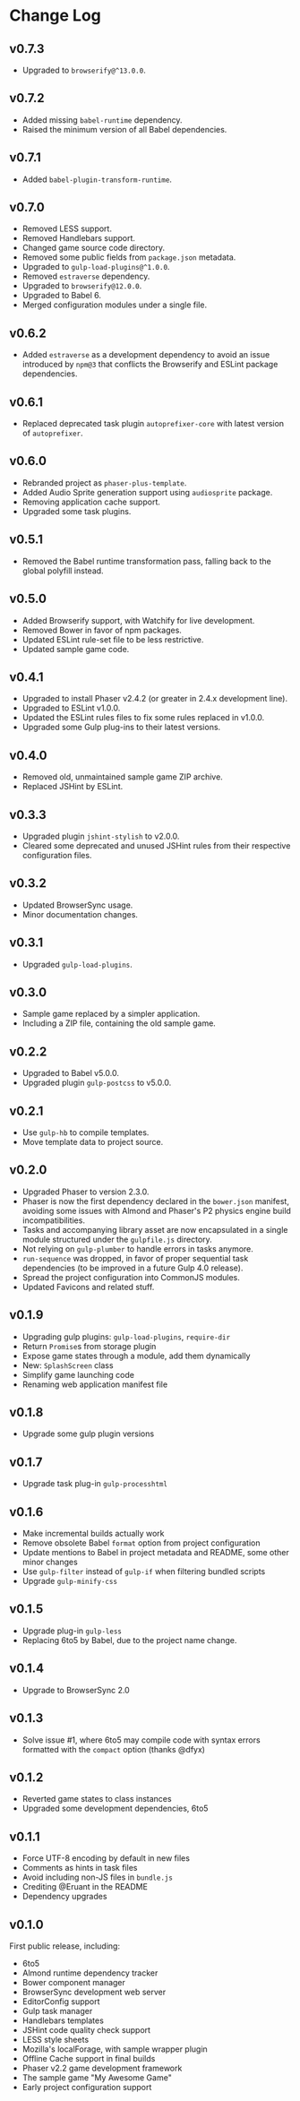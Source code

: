 Change Log
==========

##  v0.7.3
*   Upgraded to `browserify@^13.0.0`.

##  v0.7.2
*   Added missing `babel-runtime` dependency.
*   Raised the minimum version of all Babel dependencies.

##  v0.7.1
*   Added `babel-plugin-transform-runtime`.

##  v0.7.0
*   Removed LESS support.
*   Removed Handlebars support.
*   Changed game source code directory.
*   Removed some public fields from `package.json` metadata.
*   Upgraded to `gulp-load-plugins@^1.0.0`.
*   Removed `estraverse` dependency.
*   Upgraded to `browserify@12.0.0`.
*   Upgraded to Babel 6.
*   Merged configuration modules under a single file.

##  v0.6.2
*   Added `estraverse` as a development dependency to avoid an issue introduced
    by `npm@3` that conflicts the Browserify and ESLint package dependencies.

##  v0.6.1
*   Replaced deprecated task plugin `autoprefixer-core` with latest version of
    `autoprefixer`.

##  v0.6.0
*   Rebranded project as `phaser-plus-template`.
*   Added Audio Sprite generation support using `audiosprite` package.
*   Removing application cache support.
*   Upgraded some task plugins.

##  v0.5.1
*   Removed the Babel runtime transformation pass, falling back to the global
    polyfill instead.

##  v0.5.0
*   Added Browserify support, with Watchify for live development.
*   Removed Bower in favor of npm packages.
*   Updated ESLint rule-set file to be less restrictive.
*   Updated sample game code.

##  v0.4.1
*   Upgraded to install Phaser v2.4.2 (or greater in 2.4.x development line).
*   Upgraded to ESLint v1.0.0.
*   Updated the ESLint rules files to fix some rules replaced in v1.0.0.
*   Upgraded some Gulp plug-ins to their latest versions.

##  v0.4.0
*   Removed old, unmaintained sample game ZIP archive.
*   Replaced JSHint by ESLint.

##  v0.3.3
*   Upgraded plugin `jshint-stylish` to v2.0.0.
*   Cleared some deprecated and unused JSHint rules from their respective
    configuration files.

##  v0.3.2
*   Updated BrowserSync usage.
*   Minor documentation changes.

##  v0.3.1
*   Upgraded `gulp-load-plugins`.

##  v0.3.0
*   Sample game replaced by a simpler application.
*   Including a ZIP file, containing the old sample game.

##  v0.2.2
*   Upgraded to Babel v5.0.0.
*   Upgraded plugin `gulp-postcss` to v5.0.0.

##  v0.2.1
*   Use `gulp-hb` to compile templates.
*   Move template data to project source.

##  v0.2.0
*   Upgraded Phaser to version 2.3.0.
*   Phaser is now the first dependency declared in the `bower.json` manifest,
    avoiding some issues with Almond and Phaser's P2 physics engine build
    incompatibilities.
*   Tasks and accompanying library asset are now encapsulated in a single
    module structured under the `gulpfile.js` directory.
*   Not relying on `gulp-plumber` to handle errors in tasks anymore.
*   `run-sequence` was dropped, in favor of proper sequential task
    dependencies (to be improved in a future Gulp 4.0 release).
*   Spread the project configuration into CommonJS modules.
*   Updated Favicons and related stuff.

##  v0.1.9
*   Upgrading gulp plugins: `gulp-load-plugins`, `require-dir`
*   Return `Promise`s from storage plugin
*   Expose game states through a module, add them dynamically
*   New: `SplashScreen` class
*   Simplify game launching code
*   Renaming web application manifest file

##  v0.1.8
*   Upgrade some gulp plugin versions

##  v0.1.7
*   Upgrade task plug-in `gulp-processhtml`

##  v0.1.6
*   Make incremental builds actually work
*   Remove obsolete Babel `format` option from project configuration
*   Update mentions to Babel in project metadata and README, some other minor 
    changes
*   Use `gulp-filter` instead of `gulp-if` when filtering bundled scripts
*   Upgrade `gulp-minify-css`

##  v0.1.5
*   Upgrade plug-in `gulp-less`
*   Replacing 6to5 by Babel, due to the project name change.

##  v0.1.4
*   Upgrade to BrowserSync 2.0

##  v0.1.3
*   Solve issue #1, where 6to5 may compile code with syntax errors formatted 
    with the `compact` option (thanks @dfyx)

##  v0.1.2
*   Reverted game states to class instances
*   Upgraded some development dependencies, 6to5

##  v0.1.1
*   Force UTF-8 encoding by default in new files
*   Comments as hints in task files
*   Avoid including non-JS files in `bundle.js`
*   Crediting @Eruant in the README
*   Dependency upgrades

##  v0.1.0
First public release, including:
*   6to5
*   Almond runtime dependency tracker
*   Bower component manager
*   BrowserSync development web server
*   EditorConfig support
*   Gulp task manager
*   Handlebars templates
*   JSHint code quality check support
*   LESS style sheets
*   Mozilla's localForage, with sample wrapper plugin
*   Offline Cache support in final builds
*   Phaser v2.2 game development framework
*   The sample game "My Awesome Game"
*   Early project configuration support

